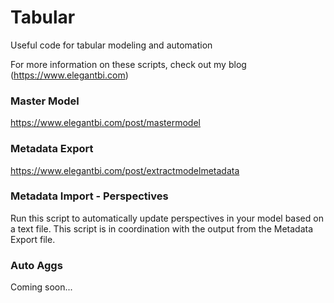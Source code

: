 # Tabular
Useful code for tabular modeling and automation

For more information on these scripts, check out my blog (https://www.elegantbi.com)

### Master Model
https://www.elegantbi.com/post/mastermodel

### Metadata Export
https://www.elegantbi.com/post/extractmodelmetadata

### Metadata Import - Perspectives
Run this script to automatically update perspectives in your model based on a text file. This script is in coordination with the output from the Metadata Export file.

### Auto Aggs
Coming soon...
